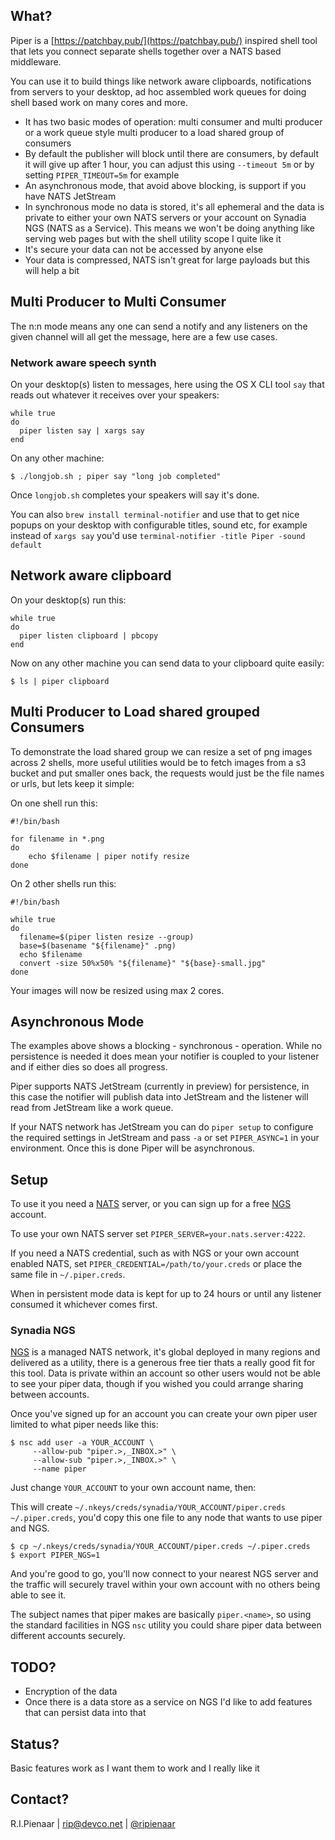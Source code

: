 ## What?

Piper is a [https://patchbay.pub/](https://patchbay.pub/) inspired shell tool that lets you connect separate shells together over a NATS based middleware.

You can use it to build things like network aware clipboards, notifications from servers to your desktop, ad hoc assembled work queues for doing shell based work on many cores and more.

 * It has two basic modes of operation: multi consumer and multi producer or a work queue style multi producer to a load shared group of consumers
 * By default the publisher will block until there are consumers, by default it will give up after 1 hour, you can adjust this using `--timeout 5m` or by setting `PIPER_TIMEOUT=5m` for example
 * An asynchronous mode, that avoid above blocking, is support if you have NATS JetStream
 * In synchronous mode no data is stored, it's all ephemeral and the data is private to either your own NATS servers or your account on Synadia NGS (NATS as a Service). This means we won't be doing anything like serving web pages but with the shell utility scope I quite like it
 * It's secure your data can not be accessed by anyone else
 * Your data is compressed, NATS isn't great for large payloads but this will help a bit

## Multi Producer to Multi Consumer

The n:n mode means any one can send a notify and any listeners on the given channel will all get the message, here are a few use cases.

### Network aware speech synth

On your desktop(s) listen to messages, here using the OS X CLI tool `say` that reads out whatever it receives over your speakers:

```
while true
do
  piper listen say | xargs say
end
```

On any other machine:

```
$ ./longjob.sh ; piper say "long job completed"
```

Once `longjob.sh` completes your speakers will say it's done.

You can also `brew install terminal-notifier` and use that to get nice popups on your desktop with configurable titles, sound etc, for example instead of `xargs say` you'd use `terminal-notifier -title Piper -sound default`

## Network aware clipboard

On your desktop(s) run this:

```
while true
do
  piper listen clipboard | pbcopy
end
```

Now on any other machine you can send data to your clipboard quite easily:

```
$ ls | piper clipboard
```

## Multi Producer to Load shared grouped Consumers

To demonstrate the load shared group we can resize a set of png images across 2 shells, more useful utilities would be to fetch images from a s3 bucket and put smaller ones back, the requests would just be the file names or urls, but lets keep it simple:

On one shell run this:

```
#!/bin/bash

for filename in *.png
do
    echo $filename | piper notify resize
done
```

On 2 other shells run this:

```
#!/bin/bash

while true
do
  filename=$(piper listen resize --group)
  base=$(basename "${filename}" .png)
  echo $filename
  convert -size 50%x50% "${filename}" "${base}-small.jpg"
done
```

Your images will now be resized using max 2 cores.

## Asynchronous Mode

The examples above shows a blocking - synchronous - operation. While no persistence is needed it does mean your notifier is coupled to your listener and if either dies so does all progress.

Piper supports NATS JetStream (currently in preview) for persistence, in this case the notifier will publish data into JetStream and the listener will read from JetStream like a work queue.

If your NATS network has JetStream you can do `piper setup` to configure the required settings in JetStream and pass `-a` or set `PIPER_ASYNC=1` in your environment.  Once this is done Piper will be asynchronous.

## Setup

To use it you need a [NATS](https://nats.io) server, or you can sign up for a free [NGS](https://synadia.com/ngs) account.

To use your own NATS server set `PIPER_SERVER=your.nats.server:4222`.

If you need a NATS credential, such as with NGS or your own account enabled NATS, set `PIPER_CREDENTIAL=/path/to/your.creds` or place the same file in `~/.piper.creds`.

When in persistent mode data is kept for up to 24 hours or until any listener consumed it whichever comes first.

### Synadia NGS

[NGS](https://synadia.com/ngs) is a managed NATS network, it's global deployed in many regions and delivered as a utility, there is a generous free tier thats a really good fit for this tool.  Data is private within an account so other users would not be able to see your piper data, though if you wished you could arrange sharing between accounts.

Once you've signed up for an account you can create your own piper user limited to what piper needs like this:

```
$ nsc add user -a YOUR_ACCOUNT \
     --allow-pub "piper.>,_INBOX.>" \
     --allow-sub "piper.>,_INBOX.>" \
     --name piper
```

Just change `YOUR_ACCOUNT` to your own account name, then:

This will create `~/.nkeys/creds/synadia/YOUR_ACCOUNT/piper.creds ~/.piper.creds`, you'd copy this one file to any node that wants to use piper and NGS.

```
$ cp ~/.nkeys/creds/synadia/YOUR_ACCOUNT/piper.creds ~/.piper.creds
$ export PIPER_NGS=1
```

And you're good to go, you'll now connect to your nearest NGS server and the traffic will securely travel within your own account with no others being able to see it.

The subject names that piper makes are basically `piper.<name>`, so using the standard facilities in NGS `nsc` utility you could share piper data between different accounts securely.

## TODO?

 * Encryption of the data
 * Once there is a data store as a service on NGS I'd like to add features that can persist data into that

## Status?

Basic features work as I want them to work and I really like it

## Contact?

R.I.Pienaar | rip@devco.net | [@ripienaar](https://twitter.com/ripienaar)
